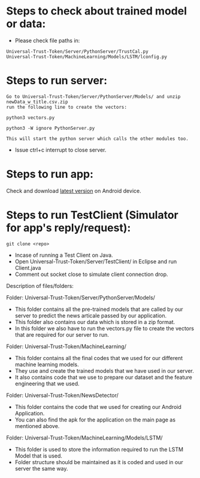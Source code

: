 Steps to check about trained model or data:
=====
- Please check file paths in:
```
Universal-Trust-Token/Server/PythonServer/TrustCal.py
Universal-Trust-Token/MachineLearning/Models/LSTM/lconfig.py
```

Steps to run server:
=====
```
Go to Universal-Trust-Token/Server/PythonServer/Models/ and unzip newData_w_title.csv.zip
run the following line to create the vectors:

python3 vectors.py

python3 -W ignore PythonServer.py

This will start the python server which calls the other modules too.
```
- Issue ctrl+c interrupt to close server.

Steps to run app:
=====
Check and download [latest version](https://github.com/bairuiz/Universal-Trust-Token/blob/master/NewsDetector.apk) on Android device.

Steps to run TestClient (Simulator for app's reply/request):
=====
```
git clone <repo>
```
- Incase of running a Test Client on Java.
- Open Universal-Trust-Token/Server/TestClient/ in Eclipse and run Client.java
- Comment out socket close to simulate client connection drop.

Description of files/folders:

Folder: Universal-Trust-Token/Server/PythonServer/Models/
- This folder contains all the pre-trained models that are called by our server to predict the news articale passed by our application.
- This folder also contains our data which is stored in a zip format.
- In this folder we also have to run the vectors.py file to create the vectors that are required for our server to run.

Folder: Universal-Trust-Token/MachineLearning/
- This folder contains all the final codes that we used for our different machine learning models.
- They use and create the trained models that we have used in our server.
- It also contains code that we use to prepare our dataset and the feature engineering that we used.

Folder: Universal-Trust-Token/NewsDetector/
- This folder contains the code that we used for creating our Android Application.
- You can also find the apk for the application on the main page as mentioned above.

Folder: Universal-Trust-Token/MachineLearning/Models/LSTM/
- This folder is used to store the information required to run the LSTM Model that is used.
- Folder structure should be maintained as it is coded and used in our server the same way.
